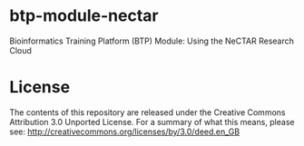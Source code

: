 # btp-module-nectar
Bioinformatics Training Platform (BTP) Module: Using the NeCTAR Research Cloud

License
=======
The contents of this repository are released under the Creative Commons
Attribution 3.0 Unported License. For a summary of what this means,
please see:
http://creativecommons.org/licenses/by/3.0/deed.en_GB
